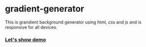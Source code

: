 # gradient-generator
This is grandient background generator using html, css and js
and is responsive for all devices.
### [Let's show demo]()
